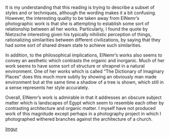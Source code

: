 It is my understanding that this reading is trying to describe a subset of styles and or techniques, although the wording makes it a bit confusing.  However, the interesting quality to be taken away from ElNemr’s photographic work is that she is attempting to establish some sort of relationship between all her works.  Particularly, I found the quote by Nietzsche interesting given his typically nihilistic perception of things, rationalizing similarities between different civilizations, by saying that they had some sort of shared dream state to achieve such similarities.  

In addition, to the philosophical implications, ElNemr’s works also seems to convey an aesthetic which contrasts the organic and inorganic.  Much of her work seems to have some sort of structure or shrapnel in a natural environment.  One of her works which is called “The Dictionary of Imaginary Places” does this much more subtly by showing an obviously man made environment but at the same time a shadow of a tree is shown, which still in a sense represents her style accurately.  

Overall, ElNemr’s work is admirable in that it addresses an obscure subject matter which is landscapes of Egypt which seem to resemble each other by contrasting architecture and organic matter.  I myself have not produced work of this magnitude except perhaps in a photography project in which I photographed withered branches against the architecture of a church.

[Imgur](http://i.imgur.com/TQjlORi.jpg)